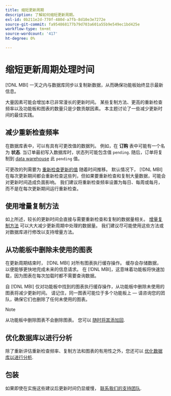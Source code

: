 ```yaml
---
title: 缩短更新周期
description: 了解如何缩短更新周期。
exl-id: 0b211e2d-770f-480d-a7fb-8d10e3e7272e
source-git-commit: fa954868177b79d703a601a55b9e549ec1bd425e
workflow-type: tm+mt
source-wordcount: '417'
ht-degree: 0%

---
```


# 缩短更新周期处理时间

[!DNL MBI] 一天之内与数据库同步以复制新数据，从而确保功能板始终显示最新信息。

大量因素可能会增加本已非常漫长的更新时间。 某些复制方法、更高的重新检查频率以及功能板和图表的数量只是少数贡献因素。 本主题讨论了一些减少更新时间的最佳实践。

## 减少重新检查频率

在数据库表中，可以有具有可更改值的数据列。 例如，在 **订购** 表中可能有一个名为 **状态**. 当订单最初写入数据库时，状态列可能包含值 `pending`. 随后，订单将复制到 [data warehouse](../data-analyst/data-warehouse-mgr/tour-dwm.md) 此 `pending` 值。

可更改的列需要为 [重新检查更新的值](../data-analyst/data-warehouse-mgr/cfg-data-rechecks.md) 随着时间推移。 默认情况下， [!DNL MBI] 在每次更新期间都会重新检查这些列，但如果要重新检查和复制大量数据，可能会对更新时间造成负面影响。 我们建议将重新检查频率设置为每日、每周或每月，而不是在每次更新期间运行重新检查。

## 使用增量复制方法

如上所述，较长的更新时间会直接与需要重新检查和复制的数据量相关。 [增量复制方法](../data-analyst/data-warehouse-mgr/cfg-replication-methods.md) 可以大大减少更新周期中处理的数据量。 我们建议尽可能使用这些方法或对数据库进行修改以支持增量方法。

## 从功能板中删除未使用的图表

在更新周期结束时， [!DNL MBI] 对所有图表执行缓存操作。 缓存会存储数据，以便能够更快地完成未来的信息请求。 在 [!DNL MBI]，这意味着功能板将快速加载，因为图表在每次加载时都不需要查询数据。

自 [!DNL MBI] 仅对功能板中找到的图表执行缓存操作，从功能板中删除未使用的图表将减少更新时间。 请记住，同一图表可能位于多个功能板上 — 请咨询您的团队，确保它们也删除了任何未使用的图表。

>[!NOTE]
>
>从功能板中删除图表不会删除图表。 您可以 [随时将其添加回](../data-user/dashboards/add-charts-dashboard.md).

## 优化数据库以进行分析

除了重新评估重新检查频率、复制方法和图表的有用性之外，您还可以 [优化数据库以进行分析](../best-practices/opt-db-analysis.md).

## 包装

如果即使在实施这些建议后更新时间仍显缓慢， [联系我们的支持团队](https://experienceleague.adobe.com/docs/commerce-knowledge-base/kb/troubleshooting/miscellaneous/mbi-service-policies.html?lang=en).
